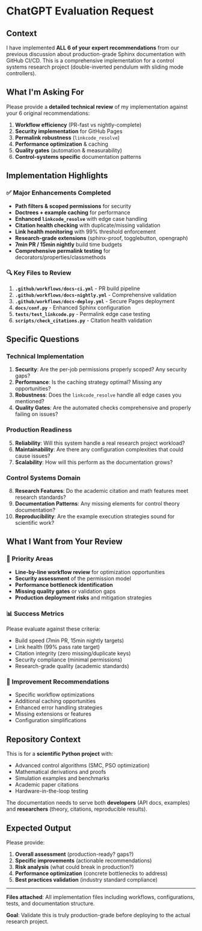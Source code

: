 # ChatGPT Evaluation Request

## Context
I have implemented **ALL 6 of your expert recommendations** from our previous discussion about production-grade Sphinx documentation with GitHub CI/CD. This is a comprehensive implementation for a control systems research project (double-inverted pendulum with sliding mode controllers).

## What I'm Asking For
Please provide a **detailed technical review** of my implementation against your 6 original recommendations:

1. **Workflow efficiency** (PR-fast vs nightly-complete)
2. **Security implementation** for GitHub Pages
3. **Permalink robustness** (`linkcode_resolve`)
4. **Performance optimization** & caching
5. **Quality gates** (automation & measurability)
6. **Control-systems specific** documentation patterns

## Implementation Highlights

### ✅ Major Enhancements Completed
- **Path filters & scoped permissions** for security
- **Doctrees + example caching** for performance
- **Enhanced `linkcode_resolve`** with edge case handling
- **Citation health checking** with duplicate/missing validation
- **Link health monitoring** with 99% threshold enforcement
- **Research-grade extensions** (sphinx-proof, togglebutton, opengraph)
- **7min PR / 15min nightly** build time budgets
- **Comprehensive permalink testing** for decorators/properties/classmethods

### 🔍 Key Files to Review
1. **`.github/workflows/docs-ci.yml`** - PR build pipeline
2. **`.github/workflows/docs-nightly.yml`** - Comprehensive validation
3. **`.github/workflows/docs-deploy.yml`** - Secure Pages deployment
4. **`docs/conf.py`** - Enhanced Sphinx configuration
5. **`tests/test_linkcode.py`** - Permalink edge case testing
6. **`scripts/check_citations.py`** - Citation health validation

## Specific Questions

### Technical Implementation
1. **Security**: Are the per-job permissions properly scoped? Any security gaps?
2. **Performance**: Is the caching strategy optimal? Missing any opportunities?
3. **Robustness**: Does the `linkcode_resolve` handle all edge cases you mentioned?
4. **Quality Gates**: Are the automated checks comprehensive and properly failing on issues?

### Production Readiness
5. **Reliability**: Will this system handle a real research project workload?
6. **Maintainability**: Are there any configuration complexities that could cause issues?
7. **Scalability**: How will this perform as the documentation grows?

### Control Systems Domain
8. **Research Features**: Do the academic citation and math features meet research standards?
9. **Documentation Patterns**: Any missing elements for control theory documentation?
10. **Reproducibility**: Are the example execution strategies sound for scientific work?

## What I Want from Your Review

### 🎯 Priority Areas
- **Line-by-line workflow review** for optimization opportunities
- **Security assessment** of the permission model
- **Performance bottleneck identification**
- **Missing quality gates** or validation gaps
- **Production deployment risks** and mitigation strategies

### 📊 Success Metrics
Please evaluate against these criteria:
- Build speed (7min PR, 15min nightly targets)
- Link health (99% pass rate target)
- Citation integrity (zero missing/duplicate keys)
- Security compliance (minimal permissions)
- Research-grade quality (academic standards)

### 🔧 Improvement Recommendations
- Specific workflow optimizations
- Additional caching opportunities
- Enhanced error handling strategies
- Missing extensions or features
- Configuration simplifications

## Repository Context
This is for a **scientific Python project** with:
- Advanced control algorithms (SMC, PSO optimization)
- Mathematical derivations and proofs
- Simulation examples and benchmarks
- Academic paper citations
- Hardware-in-the-loop testing

The documentation needs to serve both **developers** (API docs, examples) and **researchers** (theory, citations, reproducible results).

## Expected Output
Please provide:
1. **Overall assessment** (production-ready? gaps?)
2. **Specific improvements** (actionable recommendations)
3. **Risk analysis** (what could break in production?)
4. **Performance optimization** (concrete bottlenecks to address)
5. **Best practices validation** (industry standard compliance)

---

**Files attached**: All implementation files including workflows, configurations, tests, and documentation structure.

**Goal**: Validate this is truly production-grade before deploying to the actual research project.